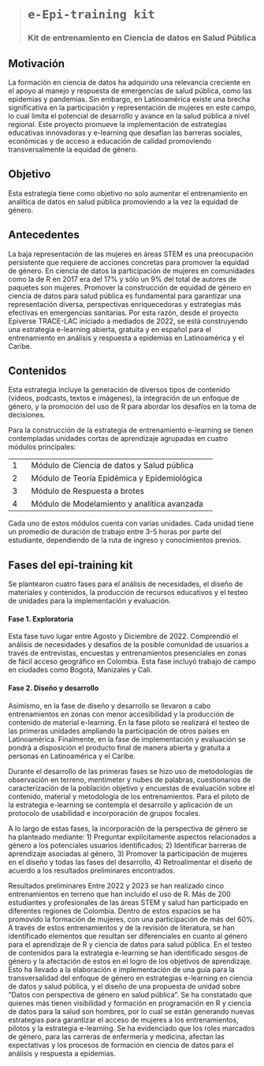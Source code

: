 > # `e-Epi-training kit`
>
> ### **Kit de entrenamiento en Ciencia de datos en Salud Pública**

## **Motivación**

La formación en ciencia de datos ha adquirido una relevancia creciente
en el apoyo al manejo y respuesta de emergencias de salud pública, como
las epidemias y pandemias. Sin embargo, en Latinoamérica existe una
brecha significativa en la participación y representación de mujeres en
este campo, lo cual limita el potencial de desarrollo y avance en la
salud pública a nivel regional. Este proyecto promueve la implementación
de estrategias educativas innovadoras y e-learning que desafían las
barreras sociales, económicas y de acceso a educación de calidad
promoviendo transversalmente la equidad de género.

## **Objetivo**

Esta estrategia tiene como objetivo no solo aumentar el entrenamiento en
analítica de datos en salud pública promoviendo a la vez la equidad de
género.

## **Antecedentes**

La baja representación de las mujeres en áreas STEM es una preocupación
persistente que requiere de acciones concretas para promover la equidad
de género. En ciencia de datos la participación de mujeres en
comunidades como la de R en 2017 era del 17% y sólo un 9% del total de
autores de paquetes son mujeres. Promover la construcción de equidad de
género en ciencia de datos para salud pública es fundamental para
garantizar una representación diversa, perspectivas enriquecedoras y
estrategias más efectivas en emergencias sanitarias. Por esta razón,
desde el proyecto Epiverse TRACE-LAC iniciado a mediados de 2022, se
está construyendo una estrategia e-learning abierta, gratuita y en
español para el entrenamiento en análisis y respuesta a epidemias en
Latinoamérica y el Caribe.

## **Contenidos**

Esta estrategia incluye la generación de diversos tipos de contenido
(videos, podcasts, textos e imágenes), la integración de un enfoque de
género, y la promoción del uso de R para abordar los desafíos en la toma
de decisiones.

Para la construcción de la estrategia de entrenamiento e-learning se
tienen contempladas unidades cortas de aprendizaje agrupadas en cuatro
módulos principales:

<table style="width:99%;">
<colgroup>
<col style="width: 9%" />
<col style="width: 88%" />
</colgroup>
<tbody>
<tr class="odd">
<td><div class="line-block">1</div></td>
<td>Módulo de Ciencia de datos y Salud pública</td>
</tr>
<tr class="even">
<td><div class="line-block">2</div></td>
<td>Módulo de Teoría Epidémica y Epidemiológica</td>
</tr>
<tr class="odd">
<td><div class="line-block">3</div></td>
<td>Módulo de Respuesta a brotes</td>
</tr>
<tr class="even">
<td><div class="line-block">4</div></td>
<td>Módulo de Modelamiento y analítica avanzada</td>
</tr>
</tbody>
</table>

Cada uno de estos módulos cuenta con varias unidades. Cada unidad tiene
un promedio de duración de trabajo entre 3-5 horas por parte del
estudiante, dependiendo de la ruta de ingreso y conocimientos previos.

## Fases del epi-training kit

Se plantearon cuatro fases para el análisis de necesidades, el diseño de
materiales y contenidos, la producción de recursos educativos y el
testeo de unidades para la implementación y evaluación.

#### **Fase 1. Exploratoria**

Esta fase tuvo lugar entre Agosto y Diciembre de 2022. Comprendió el
análisis de necesidades y desafíos de la posible comunidad de usuarios a
través de entrevistas, encuestas y entrenamientos presenciales en zonas
de fácil acceso geográfico en Colombia. Esta fase incluyó trabajo de
campo en ciudades como Bogotá, Manizales y Cali.

#### **Fase 2. Diseño y desarrollo**

Asimismo, en la fase de diseño y desarrollo se llevaron a cabo
entrenamientos en zonas con menor accesibilidad y la producción de
contenido de material e-learning. En la fase piloto se realizará el
testeo de las primeras unidades ampliando la participación de otros
países en Latinoamérica. Finalmente, en la fase de implementación y
evaluación se pondrá a disposición el producto final de manera abierta y
gratuita a personas en Latinoamérica y el Caribe.

Durante el desarrollo de las primeras fases se hizo uso de metodologías
de observación en terreno, mentimeter y nubes de palabras, cuestionarios
de caracterización de la población objetivo y encuestas de evaluación
sobre el contenido, material y metodología de los entrenamientos. Para
el piloto de la estrategia e-learning se contempla el desarrollo y
aplicación de un protocolo de usabilidad e incorporación de grupos
focales.

A lo largo de estas fases, la incorporación de la perspectiva de género
se ha planteado mediante: 1) Preguntar explícitamente aspectos
relacionados a género a los potenciales usuarios identificados; 2)
Identificar barreras de aprendizaje asociadas al género, 3) Promover la
participación de mujeres en el diseño y todas las fases del desarrollo,
4) Retroalimentar el diseño de acuerdo a los resultados preliminares
encontrados.

Resultados preliminares Entre 2022 y 2023 se han realizado cinco
entrenamientos en terreno que han incluido el uso de R. Más de 200
estudiantes y profesionales de las áreas STEM y salud han participado en
diferentes regiones de Colombia. Dentro de estos espacios se ha
promovido la formación de mujeres, con una participación de más del 60%.
A través de estos entrenamientos y de la revisión de literatura, se han
identificado elementos que resultan ser diferenciales en cuanto al
género para el aprendizaje de R y ciencia de datos para salud pública.
En el testeo de contenidos para la estrategia e-learning se han
identificado sesgos de género y la afectación de estos en el logro de
los objetivos de aprendizaje. Esto ha llevado a la elaboración e
implementación de una guía para la transversalidad del enfoque de género
en estrategias e-learning en ciencia de datos y salud pública, y el
diseño de una propuesta de unidad sobre “Datos con perspectiva de género
en salud pública”. Se ha constatado que quienes más tienen visibilidad y
formación en programación en R y ciencia de datos para la salud son
hombres, por lo cual se están generando nuevas estrategias para
garantizar el acceso de mujeres a los entrenamientos, pilotos y la
estrategia e-learning. Se ha evidenciado que los roles marcados de
género, para las carreras de enfermería y medicina, afectan las
expectativas y los procesos de formación en ciencia de datos para el
análisis y respuesta a epidemias.
